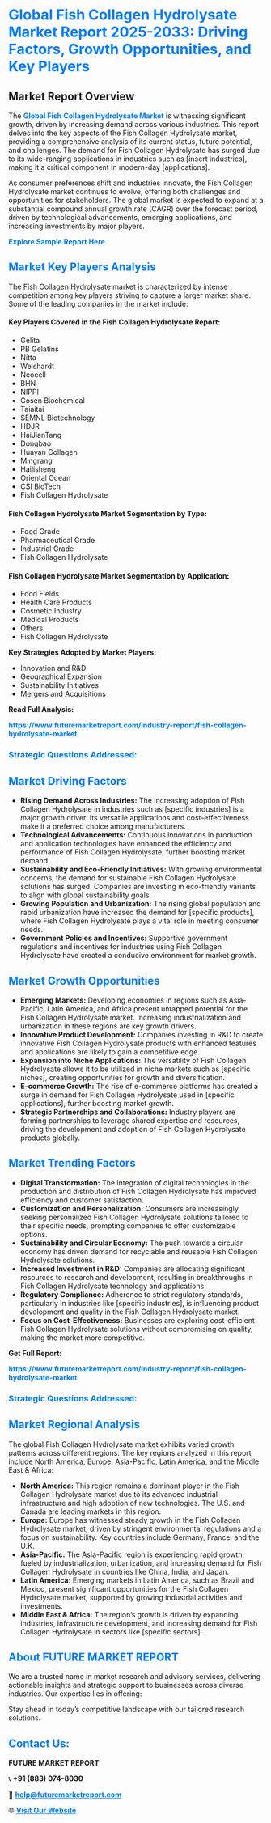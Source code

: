 <h1 style="color: #007BFF;">Global Fish Collagen Hydrolysate Market Report 2025-2033: Driving Factors, Growth Opportunities, and Key Players</h1>

<section id="overview">
<h2>Market Report Overview</h2>
<p>The <a href="https://www.futuremarketreport.com/industry-report/fish-collagen-hydrolysate-market" style="color: #007BFF; text-decoration: none;"><strong>Global Fish Collagen Hydrolysate Market</strong></a> is witnessing significant growth, driven by increasing demand across various industries. This report delves into the key aspects of the Fish Collagen Hydrolysate market, providing a comprehensive analysis of its current status, future potential, and challenges. The demand for Fish Collagen Hydrolysate has surged due to its wide-ranging applications in industries such as [insert industries], making it a critical component in modern-day [applications].</p>
<p>As consumer preferences shift and industries innovate, the Fish Collagen Hydrolysate market continues to evolve, offering both challenges and opportunities for stakeholders. The global market is expected to expand at a substantial compound annual growth rate (CAGR) over the forecast period, driven by technological advancements, emerging applications, and increasing investments by major players.</p>
</section>

<section id="overview">
<p><a href="https://www.futuremarketreport.com/request-sample/reportId=97000" style="color: #007BFF; text-decoration: none;"><strong>Explore Sample Report Here</strong></a></p>
</section>

<section id="key-players">
<h2 style="color: #007BFF;">Market Key Players Analysis</h2>
<p>The Fish Collagen Hydrolysate market is characterized by intense competition among key players striving to capture a larger market share. Some of the leading companies in the market include:</p>
<h4>Key Players Covered in the Fish Collagen Hydrolysate Report:</h4>
<ul><li>Gelita</li><li>PB Gelatins</li><li>Nitta</li><li>Weishardt</li><li>Neocell</li><li>BHN</li><li>NIPPI</li><li>Cosen Biochemical</li><li>Taiaitai</li><li>SEMNL Biotechnology</li><li>HDJR</li><li>HaiJianTang</li><li>Dongbao</li><li>Huayan Collagen</li><li>Mingrang</li><li>Hailisheng</li><li>Oriental Ocean</li><li>CSI BioTech</li><li>Fish Collagen Hydrolysate</li></ul>
<h4>Fish Collagen Hydrolysate Market Segmentation by Type:</h4>
<ul><li>Food Grade</li><li>Pharmaceutical Grade</li><li>Industrial Grade</li><li>Fish Collagen Hydrolysate</li></ul>

<h4>Fish Collagen Hydrolysate Market Segmentation by Application:</h4>
<ul><li>Food Fields</li><li>Health Care Products</li><li>Cosmetic Industry</li><li>Medical Products</li><li>Others</li><li>Fish Collagen Hydrolysate</li></ul>
<p><strong>Key Strategies Adopted by Market Players:</strong></p>
<ul>
<li>Innovation and R&D</li>
<li>Geographical Expansion</li>
<li>Sustainability Initiatives</li>
<li>Mergers and Acquisitions</li>
</ul>
</section>

<section>
<p><strong>Read Full Analysis: </strong></p><a href="https://www.futuremarketreport.com/industry-report/fish-collagen-hydrolysate-market" style="color: #007BFF; text-decoration: none;"><strong>https://www.futuremarketreport.com/industry-report/fish-collagen-hydrolysate-market</strong></a>
<h3 style="color: #007BFF;">Strategic Questions Addressed:</h3>
</section>

<section id="driving-factors">
<h2 style="color: #007BFF;">Market Driving Factors</h2>
<ul>
<li><strong>Rising Demand Across Industries:</strong> The increasing adoption of Fish Collagen Hydrolysate in industries such as [specific industries] is a major growth driver. Its versatile applications and cost-effectiveness make it a preferred choice among manufacturers.</li>
<li><strong>Technological Advancements:</strong> Continuous innovations in production and application technologies have enhanced the efficiency and performance of Fish Collagen Hydrolysate, further boosting market demand.</li>
<li><strong>Sustainability and Eco-Friendly Initiatives:</strong> With growing environmental concerns, the demand for sustainable Fish Collagen Hydrolysate solutions has surged. Companies are investing in eco-friendly variants to align with global sustainability goals.</li>
<li><strong>Growing Population and Urbanization:</strong> The rising global population and rapid urbanization have increased the demand for [specific products], where Fish Collagen Hydrolysate plays a vital role in meeting consumer needs.</li>
<li><strong>Government Policies and Incentives:</strong> Supportive government regulations and incentives for industries using Fish Collagen Hydrolysate have created a conducive environment for market growth.</li>
</ul>
</section>

<section id="growth-opportunities">
<h2 style="color: #007BFF;">Market Growth Opportunities</h2>
<ul>
<li><strong>Emerging Markets:</strong> Developing economies in regions such as Asia-Pacific, Latin America, and Africa present untapped potential for the Fish Collagen Hydrolysate market. Increasing industrialization and urbanization in these regions are key growth drivers.</li>
<li><strong>Innovative Product Development:</strong> Companies investing in R&D to create innovative Fish Collagen Hydrolysate products with enhanced features and applications are likely to gain a competitive edge.</li>
<li><strong>Expansion into Niche Applications:</strong> The versatility of Fish Collagen Hydrolysate allows it to be utilized in niche markets such as [specific niches], creating opportunities for growth and diversification.</li>
<li><strong>E-commerce Growth:</strong> The rise of e-commerce platforms has created a surge in demand for Fish Collagen Hydrolysate used in [specific applications], further boosting market growth.</li>
<li><strong>Strategic Partnerships and Collaborations:</strong> Industry players are forming partnerships to leverage shared expertise and resources, driving the development and adoption of Fish Collagen Hydrolysate products globally.</li>
</ul>
</section>

<section id="trending-factors">
<h2 style="color: #007BFF;">Market Trending Factors</h2>
<ul>
<li><strong>Digital Transformation:</strong> The integration of digital technologies in the production and distribution of Fish Collagen Hydrolysate has improved efficiency and customer satisfaction.</li>
<li><strong>Customization and Personalization:</strong> Consumers are increasingly seeking personalized Fish Collagen Hydrolysate solutions tailored to their specific needs, prompting companies to offer customizable options.</li>
<li><strong>Sustainability and Circular Economy:</strong> The push towards a circular economy has driven demand for recyclable and reusable Fish Collagen Hydrolysate solutions.</li>
<li><strong>Increased Investment in R&D:</strong> Companies are allocating significant resources to research and development, resulting in breakthroughs in Fish Collagen Hydrolysate technology and applications.</li>
<li><strong>Regulatory Compliance:</strong> Adherence to strict regulatory standards, particularly in industries like [specific industries], is influencing product development and quality in the Fish Collagen Hydrolysate market.</li>
<li><strong>Focus on Cost-Effectiveness:</strong> Businesses are exploring cost-efficient Fish Collagen Hydrolysate solutions without compromising on quality, making the market more competitive.</li>
</ul>
</section>

<section>
<p><strong>Get Full Report: </strong></p><a href="https://www.futuremarketreport.com/industry-report/fish-collagen-hydrolysate-market" style="color: #007BFF; text-decoration: none;"><strong>https://www.futuremarketreport.com/industry-report/fish-collagen-hydrolysate-market</strong></a>
<h3 style="color: #007BFF;">Strategic Questions Addressed:</h3>
</section>


<section id="regional-analysis">
<h2 style="color: #007BFF;">Market Regional Analysis</h2>
<p>The global Fish Collagen Hydrolysate market exhibits varied growth patterns across different regions. The key regions analyzed in this report include North America, Europe, Asia-Pacific, Latin America, and the Middle East & Africa:</p>
<ul>
<li><strong>North America:</strong> This region remains a dominant player in the Fish Collagen Hydrolysate market due to its advanced industrial infrastructure and high adoption of new technologies. The U.S. and Canada are leading markets in this region.</li>
<li><strong>Europe:</strong> Europe has witnessed steady growth in the Fish Collagen Hydrolysate market, driven by stringent environmental regulations and a focus on sustainability. Key countries include Germany, France, and the U.K.</li>
<li><strong>Asia-Pacific:</strong> The Asia-Pacific region is experiencing rapid growth, fueled by industrialization, urbanization, and increasing demand for Fish Collagen Hydrolysate in countries like China, India, and Japan.</li>
<li><strong>Latin America:</strong> Emerging markets in Latin America, such as Brazil and Mexico, present significant opportunities for the Fish Collagen Hydrolysate market, supported by growing industrial activities and investments.</li>
<li><strong>Middle East & Africa:</strong> The region’s growth is driven by expanding industries, infrastructure development, and increasing demand for Fish Collagen Hydrolysate in sectors like [specific sectors].</li>
</ul>
</section>

<footer>
<h2 style="color: #007BFF;">About FUTURE MARKET REPORT</h2>
<p>We are a trusted name in market research and advisory services, delivering actionable insights and strategic support to businesses across diverse industries. Our expertise lies in offering:</p>

<p>Stay ahead in today’s competitive landscape with our tailored research solutions.</p>

<h2 style="color: #007BFF;">Contact Us:</h2>
<p><strong>FUTURE MARKET REPORT</strong></p>
<p>📞 <strong>+91 (883) 074-8030</strong></p>
<p>📧 <strong><a href="mailto:help@futuremarketreport.com" style="color: #007BFF;">help@futuremarketreport.com</a></strong></p>
<p>🌐 <strong><a href="https://www.futuremarketreport.com/" style="color: #007BFF;">Visit Our Website</a></strong></p>
</footer>